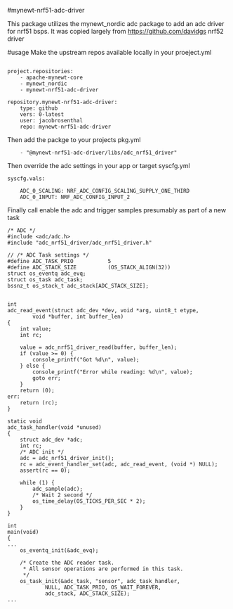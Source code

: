 #mynewt-nrf51-adc-driver

This package utilizes the mynewt_nordic adc package to add an adc driver for nrf51 bsps. It was copied largely from https://github.com/davidgs nrf52 driver

#usage
Make the upstream repos available locally in your proeject.yml
```

project.repositories:
    - apache-mynewt-core
    - mynewt_nordic
    - mynewt-nrf51-adc-driver

repository.mynewt-nrf51-adc-driver:
    type: github
    vers: 0-latest
    user: jacobrosenthal
    repo: mynewt-nrf51-adc-driver
```

Then add the packge to your projects pkg.yml
```
    - "@mynewt-nrf51-adc-driver/libs/adc_nrf51_driver"
```

Then override the adc settings in your app or target syscfg.yml
```
syscfg.vals:

    ADC_0_SCALING: NRF_ADC_CONFIG_SCALING_SUPPLY_ONE_THIRD
    ADC_0_INPUT: NRF_ADC_CONFIG_INPUT_2
```

Finally call enable the adc and trigger samples presumably as part of a new task
```
/* ADC */
#include <adc/adc.h>
#include "adc_nrf51_driver/adc_nrf51_driver.h"

// /* ADC Task settings */
#define ADC_TASK_PRIO           5
#define ADC_STACK_SIZE          (OS_STACK_ALIGN(32))
struct os_eventq adc_evq;
struct os_task adc_task;
bssnz_t os_stack_t adc_stack[ADC_STACK_SIZE];


int
adc_read_event(struct adc_dev *dev, void *arg, uint8_t etype,
        void *buffer, int buffer_len)
{
    int value;
    int rc;

    value = adc_nrf51_driver_read(buffer, buffer_len);
    if (value >= 0) {
        console_printf("Got %d\n", value);
    } else {
        console_printf("Error while reading: %d\n", value);
        goto err;
    }
    return (0);
err:
    return (rc);
} 

static void
adc_task_handler(void *unused)
{
    struct adc_dev *adc;
    int rc;
    /* ADC init */
    adc = adc_nrf51_driver_init();
    rc = adc_event_handler_set(adc, adc_read_event, (void *) NULL);
    assert(rc == 0);

    while (1) {
        adc_sample(adc);
        /* Wait 2 second */
        os_time_delay(OS_TICKS_PER_SEC * 2);
    }
}

int
main(void)
{
...
    os_eventq_init(&adc_evq);

    /* Create the ADC reader task.  
     * All sensor operations are performed in this task.
     */
    os_task_init(&adc_task, "sensor", adc_task_handler,
            NULL, ADC_TASK_PRIO, OS_WAIT_FOREVER,
            adc_stack, ADC_STACK_SIZE);
...
```

